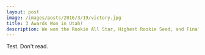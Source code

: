 ```yaml
---
layout: post
image: /images/posts/2016/3/19/victory.jpg
title: 3 Awards Won in Utah!
description: We won the Rookie All Star, Highest Rookie Seed, and Finalist Awards at the Utah Regional Event in West Valley City.
---
```


Test. Don't read.
